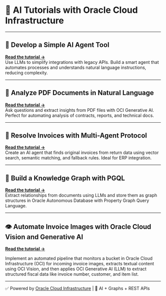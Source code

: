 # 🚀 AI Tutorials with Oracle Cloud Infrastructure



---

## 🔧 Develop a Simple AI Agent Tool  
**[Read the tutorial →](https://docs.oracle.com/en/learn/oci-agent-ai/#introduction)**  
Use LLMs to simplify integrations with legacy APIs. Build a smart agent that automates processes and understands natural language instructions, reducing complexity.

---

## 📄 Analyze PDF Documents in Natural Language  
**[Read the tutorial →](https://docs.oracle.com/en/learn/oci-genai-pdf/)**  
Ask questions and extract insights from PDF files with OCI Generative AI. Perfect for automating analysis of contracts, reports, and technical docs.

---

## 🧾 Resolve Invoices with Multi-Agent Protocol  
**[Read the tutorial →](https://docs.oracle.com/en/learn/oci-aiagent-mcp-server/)**  
Create an AI agent that finds original invoices from return data using vector search, semantic matching, and fallback rules. Ideal for ERP integration.

---

## 🧠 Build a Knowledge Graph with PGQL  
**[Read the tutorial →](https://docs.oracle.com/en/learn/oci-graph-23ai/)**  
Extract relationships from documents using LLMs and store them as graph structures in Oracle Autonomous Database with Property Graph Query Language.

---
## 👁️ Automate Invoice Images with Oracle Cloud Vision and Generative AI
**[Read the tutorial →](https://github.com/hoshikawa2/oci_vision_invoice)**

Implement an automated pipeline that monitors a bucket in Oracle Cloud Infrastructure (OCI) for incoming invoice images, extracts textual content using OCI Vision, and then applies OCI Generative AI (LLM) to extract structured fiscal data like invoice number, customer, and item list.

---

✅ Powered by [Oracle Cloud Infrastructure](https://www.oracle.com/cloud/) | 🧠 AI + Graphs + REST APIs
